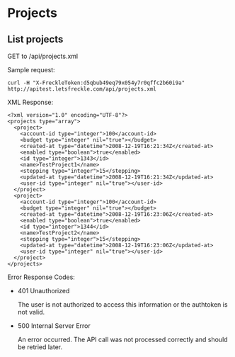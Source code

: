 Projects
========

List projects
------------------

GET to /api/projects.xml

Sample request:

    curl -H "X-FreckleToken:d5qbub49eq79x054y7r0qffc2b60i9a" http://apitest.letsfreckle.com/api/projects.xml

XML Response:

    <?xml version="1.0" encoding="UTF-8"?>
    <projects type="array">
      <project>
        <account-id type="integer">100</account-id>
        <budget type="integer" nil="true"></budget>
        <created-at type="datetime">2008-12-19T16:21:34Z</created-at>
        <enabled type="boolean">true</enabled>
        <id type="integer">1343</id>
        <name>TestProject1</name>
        <stepping type="integer">15</stepping>
        <updated-at type="datetime">2008-12-19T16:21:34Z</updated-at>
        <user-id type="integer" nil="true"></user-id>
      </project>
      <project>
        <account-id type="integer">100</account-id>
        <budget type="integer" nil="true"></budget>
        <created-at type="datetime">2008-12-19T16:23:06Z</created-at>
        <enabled type="boolean">true</enabled>
        <id type="integer">1344</id>
        <name>TestProject2</name>
        <stepping type="integer">15</stepping>
        <updated-at type="datetime">2008-12-19T16:23:06Z</updated-at>
        <user-id type="integer" nil="true"></user-id>
      </project>
    </projects>

Error Response Codes:

  * 401 Unauthorized

    The user is not authorized to access this information or the authtoken is not valid.

  * 500 Internal Server Error

    An error occurred. The API call was not processed correctly and should be retried later.

